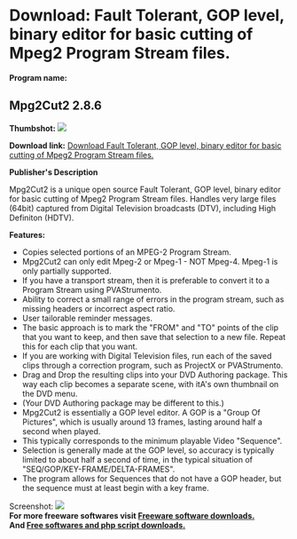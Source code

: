 # Download: Fault Tolerant, GOP level, binary editor for basic cutting of Mpeg2 Program Stream files.

**Program name:**

## Mpg2Cut2 2.8.6

  
**Thumbshot:** ![](http://www.freewarefiles.com/screenshot/mpg2cut2_md.gif)   
  
**Download link:** [Download Fault Tolerant, GOP level, binary editor for basic cutting of Mpeg2 Program Stream files.](http://freesoftwares.boysofts.com/MpgCut_program_34359.html)  
  


**Publisher's Description**  
  


Mpg2Cut2 is a unique open source Fault Tolerant, GOP level, binary editor for basic cutting of Mpeg2 Program Stream files. Handles very large files (64bit) captured from Digital Television broadcasts (DTV), including High Definiton (HDTV). 

**Features:**

  * Copies selected portions of an MPEG-2 Program Stream. 
  * Mpg2Cut2 can only edit Mpeg-2 or Mpeg-1 - NOT Mpeg-4. Mpeg-1 is only partially supported. 
  * If you have a transport stream, then it is preferable to convert it to a Program Stream using PVAStrumento. 
  * Ability to correct a small range of errors in the program stream, such as missing headers or incorrect aspect ratio. 
  * User tailorable reminder messages. 
  * The basic approach is to mark the "FROM" and "TO" points of the clip that you want to keep, and then save that selection to a new file. Repeat this for each clip that you want. 
  * If you are working with Digital Television files, run each of the saved clips through a correction program, such as ProjectX or PVAStrumento. 
  * Drag and Drop the resulting clips into your DVD Authoring package. This way each clip becomes a separate scene, with itA's own thumbnail on the DVD menu. 
  * (Your DVD Authoring package may be different to this.) 
  * Mpg2Cut2 is essentially a GOP level editor. A GOP is a "Group Of Pictures", which is usually around 13 frames, lasting around half a second when played. 
  * This typically corresponds to the minimum playable Video "Sequence". 
  * Selection is generally made at the GOP level, so accuracy is typically limited to about half a second of time, in the typical situation of "SEQ/GOP/KEY-FRAME/DELTA-FRAMES". 
  * The program allows for Sequences that do not have a GOP header, but the sequence must at least begin with a key frame. 

  
  
Screenshot: ![](http://www.freewarefiles.com/screenshot/mpg2cut2.gif)   
**For more freeware softwares visit [Freeware software downloads.](http://freesoftwares.boysofts.com/)**   
**And [Free softwares and php script downloads.](http://www.boysofts.com/)**
